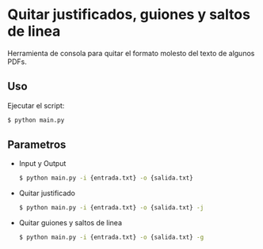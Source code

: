 # Quitar justificados, guiones y saltos de linea

Herramienta de consola para quitar el formato molesto del texto de algunos PDFs.

## Uso

Ejecutar el script:
```bash
$ python main.py
```

## Parametros

* Input y Output

    ```bash
    $ python main.py -i {entrada.txt} -o {salida.txt}
    ```

* Quitar justificado

    ```bash
    $ python main.py -i {entrada.txt} -o {salida.txt} -j
    ```

* Quitar guiones y saltos de linea

    ```bash
    $ python main.py -i {entrada.txt} -o {salida.txt} -g
    ```